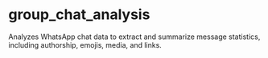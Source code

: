 # group_chat_analysis
Analyzes WhatsApp chat data to extract and summarize message statistics, including authorship, emojis, media, and links.
